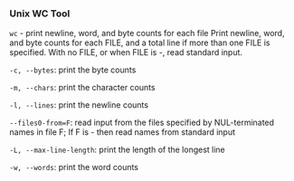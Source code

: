 ### Unix WC Tool
`wc` - print newline, word, and byte counts for each file
Print newline, word, and byte counts for each FILE, and a total line if more than one FILE is specified.
With no FILE, or when FILE is -, read standard input.

`-c, --bytes`: print the byte counts

`-m, --chars`: print the character counts

`-l, --lines`: print the newline counts

`--files0-from=F`: read input from the files specified by NUL-terminated names in file F;
                 If F is - then read names from standard input
                 
`-L, --max-line-length`: print the length of the longest line

`-w, --words`: print the word counts
